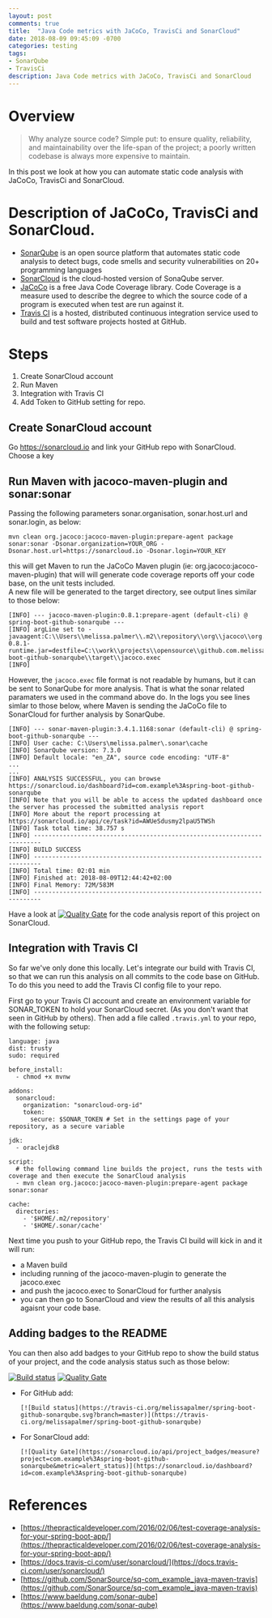 ```yaml
---
layout: post
comments: true
title:  "Java Code metrics with JaCoCo, TravisCi and SonarCloud"
date: 2018-08-09 09:45:09 -0700
categories: testing
tags: 
- SonarQube
- TravisCi
description: Java Code metrics with JaCoCo, TravisCi and SonarCloud
---
```


# Overview

> Why analyze source code? Simple put: to ensure quality, reliability, and maintainability over the life-span of the project; a poorly written codebase is always more expensive to maintain.

In this post we look at how you can automate static code analysis with JaCoCo, TravisCi and SonarCloud. 

# Description of JaCoCo, TravisCi and SonarCloud.

- [SonarQube](https://www.sonarqube.org/about/) is an open source platform that automates static code analysis to detect bugs, code smells and security vulnerabilities on 20+ programming languages 
- [SonarCloud](https://sonarcloud.io/about) is the cloud-hosted version of SonaQube server.
- [JaCoCo](https://www.jacoco.org/jacoco/) is a free Java Code Coverage library. Code Coverage is a measure used to describe the degree to which the source code of a program is executed when test are run against it. 
- [Travis CI](https://about.travis-ci.com/) is a hosted, distributed continuous integration service used to build and test software projects hosted at GitHub.

# Steps

1. Create SonarCloud account
2. Run Maven 
3. Integration with Travis CI
4. Add Token to GitHub setting for repo.

## Create SonarCloud account

Go https://sonarcloud.io and link your GitHub repo with SonarCloud. Choose a key

## Run Maven with jacoco-maven-plugin and sonar:sonar

Passing the following parameters sonar.organisation, sonar.host.url and sonar.login, as below:  

`mvn clean org.jacoco:jacoco-maven-plugin:prepare-agent package sonar:sonar -Dsonar.organization=YOUR_ORG -Dsonar.host.url=https://sonarcloud.io -Dsonar.login=YOUR_KEY`

this will get Maven to run the JaCoCo Maven plugin (ie: org.jacoco:jacoco-maven-plugin) that will will generate code coverage reports off your code base, on the unit tests included.  
A new file will be generated to the target directory, see output lines similar to those below: 

```
[INFO] --- jacoco-maven-plugin:0.8.1:prepare-agent (default-cli) @ spring-boot-github-sonarqube ---
[INFO] argLine set to -javaagent:C:\\Users\\melissa.palmer\\.m2\\repository\\org\\jacoco\\org.jacoco.agent\\0.8.1\\org.jacoco.agent-0.8.1-runtime.jar=destfile=C:\\work\\projects\\opensource\\github.com.melissapalmer\\spring-boot-github-sonarqube\\target\\jacoco.exec
[INFO]
```

However, the `jacoco.exec` file format is not readable by humans, but it can be sent to SonarQube for more analysis. That is what the sonar related paramaters we used in the command above do. In the logs you see lines simlar to those below, where Maven is sending the JaCoCo file to SonarCloud for further analysis by SonarQube.   

```
[INFO] --- sonar-maven-plugin:3.4.1.1168:sonar (default-cli) @ spring-boot-github-sonarqube ---
[INFO] User cache: C:\Users\melissa.palmer\.sonar\cache
[INFO] SonarQube version: 7.3.0
[INFO] Default locale: "en_ZA", source code encoding: "UTF-8"
...
...
[INFO] ANALYSIS SUCCESSFUL, you can browse https://sonarcloud.io/dashboard?id=com.example%3Aspring-boot-github-sonarqube
[INFO] Note that you will be able to access the updated dashboard once the server has processed the submitted analysis report
[INFO] More about the report processing at https://sonarcloud.io/api/ce/task?id=AWUeSdusmy2lpaU5TWSh
[INFO] Task total time: 38.757 s
[INFO] ------------------------------------------------------------------------
[INFO] BUILD SUCCESS
[INFO] ------------------------------------------------------------------------
[INFO] Total time: 02:01 min
[INFO] Finished at: 2018-08-09T12:44:42+02:00
[INFO] Final Memory: 72M/583M
[INFO] ------------------------------------------------------------------------
```

Have a look at [![Quality Gate](https://sonarcloud.io/api/project_badges/measure?project=com.example%3Aspring-boot-github-sonarqube&metric=alert_status)](https://sonarcloud.io/dashboard?id=com.example%3Aspring-boot-github-sonarqube) for the code analysis report of this project on SonarCloud. 

## Integration with Travis CI

So far we've only done this locally. Let's integrate our build with Travis CI, so that we can run this analysis on all commits to the code base on GitHub. To do this you need to add the Travis CI config file to your repo. 

First go to your Travis CI account and create an environment variable for SONAR_TOKEN to hold your SonarCloud secret. (As you don't want that seen in GitHub by others). 
Then add a file called `.travis.yml` to your repo, with the following setup: 

```
language: java
dist: trusty
sudo: required

before_install:
  - chmod +x mvnw

addons:
  sonarcloud:
    organization: "sonarcloud-org-id"
    token:
      secure: $SONAR_TOKEN # Set in the settings page of your repository, as a secure variable

jdk:
  - oraclejdk8

script:
  # the following command line builds the project, runs the tests with coverage and then execute the SonarCloud analysis
  - mvn clean org.jacoco:jacoco-maven-plugin:prepare-agent package sonar:sonar

cache:
  directories:
    - '$HOME/.m2/repository'
    - '$HOME/.sonar/cache'
```

Next time you push to your GitHub repo, the Travis CI build will kick in and it will run: 
 
- a Maven build 
- including running of the jacoco-maven-plugin to generate the jacoco.exec
- and push the jacoco.exec to SonarCloud for further analysis
- you can then go to SonarCloud and view the results of all this analysis agaisnt your code base. 


## Adding badges to the README

You can then also add badges to your GitHub repo to show the build status of your project, and the code analysis status such as those below:

[![Build status](https://travis-ci.org/melissapalmer/spring-boot-github-sonarqube.svg?branch=master)](https://travis-ci.org/melissapalmer/spring-boot-github-sonarqube) [![Quality Gate](https://sonarcloud.io/api/project_badges/measure?project=com.example%3Aspring-boot-github-sonarqube&metric=alert_status)](https://sonarcloud.io/dashboard?id=com.example%3Aspring-boot-github-sonarqube)

- For GitHub add: 

	`[![Build status](https://travis-ci.org/melissapalmer/spring-boot-github-sonarqube.svg?branch=master)](https://travis-ci.org/melissapalmer/spring-boot-github-sonarqube)`
- For SonarCloud add: 

	`[![Quality Gate](https://sonarcloud.io/api/project_badges/measure?project=com.example%3Aspring-boot-github-sonarqube&metric=alert_status)](https://sonarcloud.io/dashboard?id=com.example%3Aspring-boot-github-sonarqube)`

# References
- [https://thepracticaldeveloper.com/2016/02/06/test-coverage-analysis-for-your-spring-boot-app/](https://thepracticaldeveloper.com/2016/02/06/test-coverage-analysis-for-your-spring-boot-app/)
- [https://docs.travis-ci.com/user/sonarcloud/](https://docs.travis-ci.com/user/sonarcloud/)
- [https://github.com/SonarSource/sq-com_example_java-maven-travis](https://github.com/SonarSource/sq-com_example_java-maven-travis)
- [https://www.baeldung.com/sonar-qube](https://www.baeldung.com/sonar-qube)

